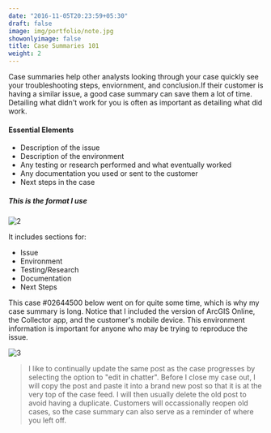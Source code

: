 ```yaml
---
date: "2016-11-05T20:23:59+05:30"
draft: false
image: img/portfolio/note.jpg
showonlyimage: false
title: Case Summaries 101
weight: 2
---
```

 
Case summaries help other analysts looking through your case quickly see your troubleshooting steps, enviornment, and conclusion.<!--more-->If their customer is having a similar issue, a good case summary can save them a lot of time. Detailing what didn't work for you is often as important as detailing what did work. 

#### **Essential Elements**
* Description of the issue
* Description of the environment
* Any testing or research performed and what eventually worked
* Any documentation you used or sent to the customer
* Next steps in the case

##### This is the format I use 

![2]

It includes sections for:  
* Issue  
* Environment
* Testing/Research
* Documentation
* Next Steps

This case #02644500 below went on for quite some time, which is why my case summary is long. Notice that I included the version of ArcGIS Online, the Collector app, and the customer's mobile device. This environment information is important for anyone who may be trying to reproduce the issue. 

![3]

>I like to continually update the same post as the case progresses by selecting the option to "edit in chatter". Before I close my case out, I will copy the post and paste it into a brand new post so that it is at the very top of the case feed. I will then usually delete the old post to avoid having a duplicate. Customers will occassionally reopen old cases, so the case summary can also serve as a reminder of where you left off.
 

[2]: /img/post.gif
[3]: /img/longpost.gif
